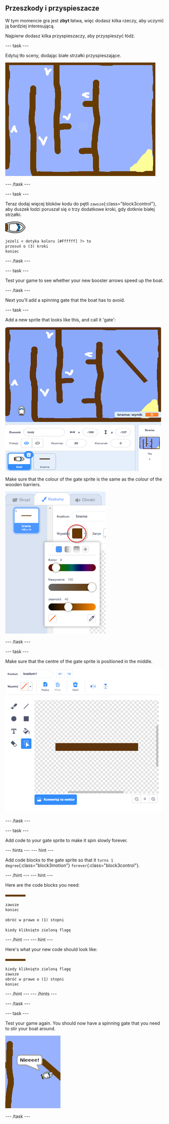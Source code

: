 ## Przeszkody i przyspieszacze

W tym momencie gra jest **zbyt** łatwa, więc dodasz kilka rzeczy, aby uczynić ją bardziej interesującą.

Najpierw dodasz kilka przyspieszaczy, aby przyspieszyć łódź.

\--- task \---

Edytuj tło sceny, dodając białe strzałki przyspieszające.

![zrzut ekranu](images/boat-boost.png)

\--- /task \---

\--- task \---

Teraz dodaj więcej bloków kodu do pętli `zawsze`{:class="block3control"}, aby duszek łodzi poruszał się o trzy dodatkowe kroki, gdy dotknie białej strzałki.

![boat-sprite](images/boat_resize.png)

```blocks3
jeżeli < dotyka koloru [#Ffffff] ?> to
przesuń o (3) kroki
koniec
```

\--- /task \---

\--- task \---

Test your game to see whether your new booster arrows speed up the boat.

\--- /task \---

Next you'll add a spinning gate that the boat has to avoid.

\--- task \---

Add a new sprite that looks like this, and call it 'gate':

![screenshot](images/boat-gate.png)

Make sure that the colour of the gate sprite is the same as the colour of the wooden barriers.

![screenshot](images/brown-hsv.png)

\--- /task \---

\--- task \---

Make sure that the centre of the gate sprite is positioned in the middle.

![screenshot](images/boat-center.png)

\--- /task \---

\--- task \---

Add code to your gate sprite to make it spin slowly forever.

\--- hints \--- \--- hint \---

Add code blocks to the gate sprite so that it `turns 1 degree`{:class="block3motion"} `forever`{:class="block3control"}.

\--- /hint \--- \--- hint \---

Here are the code blocks you need:

![gate](images/gate.png)

```blocks3
zawsze
koniec

obróć w prawo o (1) stopni

kiedy kliknięto zieloną flagę
```

\--- /hint \--- \--- hint \---

Here's what your new code should look like:

![gate](images/gate.png)

```blocks3
kiedy kliknięto zieloną flagę
zawsze
obróć w prawo o (1) stopni
koniec
```

\--- /hint \--- \--- /hints \---

\--- /task \---

\--- task \---

Test your game again. You should now have a spinning gate that you need to stir your boat around.

![screenshot](images/boat-gate-test.png)

\--- /task \---